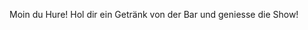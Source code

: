 Moin du Hure!
Hol dir ein Getränk von der Bar und geniesse die Show!

<!---
senseijavo/senseijavo is a ✨ special ✨ repository because its `README.md` (this file) appears on your GitHub profile.
You can click the Preview link to take a look at your changes.
--->
